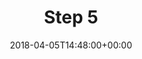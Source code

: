 ---
title: "Step 5"
layout: category
date: 2018-04-05T14:48:00+00:00
permalink: "/category/step-5/"
author_profile: true
taxonomy: Step 5
---